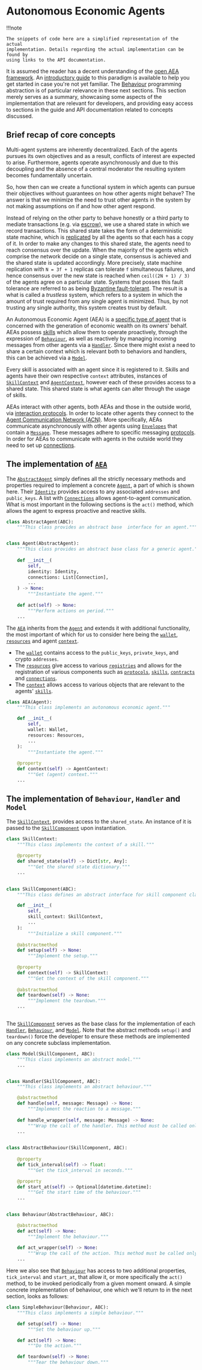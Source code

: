 # Autonomous Economic Agents

!!!note 
    
    The snippets of code here are a simplified representation of the actual 
    implementation. Details regarding the actual implementation can be found by 
    using links to the API documentation.  

It is assumed the reader has a decent understanding of the 
[open AEA framework](https://github.com/valory-xyz/open-aea).
An [introductory guide](https://valory-xyz.github.io/open-aea/) to this paradigm
is available to help you get started in case you're not yet familiar. 
The [Behaviour](https://valory-xyz.github.io/open-aea/skill/#behaviourspy) 
programming abstraction is of particular relevance in these next sections.
This section merely serves as a summary, showcasing some aspects of the
implementation that are relevant for developers, and providing easy access to
sections in the guide and API documentation related to concepts discussed.

## Brief recap of core concepts

Multi-agent systems are inherently decentralized. Each of the agents pursues its
own objectives and as a result, conflicts of interest are expected to arise.
Furthermore, agents operate asynchronously and due to this decoupling and the
absence of a central moderator the resulting system becomes fundamentally 
uncertain. 

So, how then can we create a functional system in which agents can pursue their
objectives without guarantees on how other agents might behave? The answer is 
that we minimize the need to trust other agents in the system by not making 
assumptions on if and how other agent respond. 

Instead of relying on the other party to behave honestly or a third party to 
mediate transactions (e.g. via [escrow](https://en.wikipedia.org/wiki/Escrow)),
we use a shared state in which we record transactions. This shared state takes
the form of a deterministic state machine, which is 
[replicated](https://en.wikipedia.org/wiki/State_machine_replication)
by all the agents so that each has a copy of it. In order to make any changes
to this shared state, the agents need to reach consensus over the update. When 
the majority of the agents which comprise the network decide on a single state, 
consensus is achieved and the shared state is updated accordingly. More 
precisely, state machine replication with `N = 3f + 1` replicas can tolerate 
`f` simultaneous failures, and hence consensus over the new state is reached 
when `ceil((2N + 1) / 3)` of the agents agree on a particular state. Systems 
that posses this fault tolerance are referred to as being
[Byzantine fault-tolerant](https://pmg.csail.mit.edu/papers/osdi99.pdf).
The result is a what is called a _trustless_ system, which refers to a system in
which the amount of trust required from any single agent is minimized.
Thus, by not trusting any single authority, this system creates trust by default.

An Autonomous Economic Agent (AEA) is a 
[specific type of agent](https://valory-xyz.github.io/open-aea/agent-vs-aea/) 
that is concerned with the generation of economic wealth on its owners' behalf.
AEAs possess [skills](https://valory-xyz.github.io/open-aea/skill/) which 
allow them to operate proactively, through the expression of 
[`Behaviour`](https://valory-xyz.github.io/open-aea/api/skills/base/#behaviour-objects), 
as well as reactively by managing incoming messages from other agents via a
[`Handler`](https://valory-xyz.github.io/open-aea/api/skills/base/#handler-objects). 
Since there might exist a need to share a certain context which is relevant both
to behaviors and handlers, this can be achieved via a
[`Model`](https://valory-xyz.github.io/open-aea/api/skills/base/#model-objects).

Every skill is associated with an agent since it is registered to it. Skills 
and agents have their own respective `context` attributes, instances of 
[`SkillContext`](https://valory-xyz.github.io/open-aea/api/skills/base/) 
and 
[`AgentContext`](https://valory-xyz.github.io/open-aea/api/context/base/), 
however each of these provides access to a shared state. 
This shared state is what agents can alter through the usage of skills.

AEAs interact with other agents, both AEAs and those in the outside world, via 
[interaction protocols](https://valory-xyz.github.io/open-aea/interaction-protocol/).
In order to locate other agents they connect to the 
[Agent Communication Network (ACN)](https://valory-xyz.github.io/open-aea/acn/).
More specifically, AEAs communicate asynchronously with other agents using 
[`Envelopes`](https://valory-xyz.github.io/open-aea/api/mail/base/#envelope-objects) 
that contain a [`Message`](https://valory-xyz.github.io/open-aea/api/protocols/base/). 
These messages adhere to specific messaging 
[protocols](https://valory-xyz.github.io/open-aea/protocol/). 
In order for AEAs to communicate with agents in the outside world they need to 
set up [connections](https://valory-xyz.github.io/open-aea/connection/).


## The implementation of [`AEA`](https://valory-xyz.github.io/open-aea/api/aea/)

The [`AbstractAgent`](https://valory-xyz.github.io/open-aea/api/abstract_agent/) 
simply defines all the strictly necessary methods and properties required to 
implement a concrete [`Agent`](https://valory-xyz.github.io/open-aea/api/agent/),
a part of which is shown here. 
Their [`Identity`](https://valory-xyz.github.io/open-aea/api/identity/base/) 
provides access to any associated `addresses` and `public_keys`.
A list with [`Connections`](https://valory-xyz.github.io/open-aea/api/connections/base/)
allows agent-to-agent communication. 
What is most important in the following sections is the `act()` method, which
allows the agent to express proactive and reactive skills.

```python
class AbstractAgent(ABC):
    """This class provides an abstract base  interface for an agent."""


class Agent(AbstractAgent):
    """This class provides an abstract base class for a generic agent."""
    
    def __init__(
        self,
        identity: Identity,
        connections: List[Connection],
        ...
    ) -> None:
        """Instantiate the agent."""
        
    def act(self) -> None:
        """Perform actions on period."""
    ...
```

The [`AEA`](https://valory-xyz.github.io/open-aea/api/aea/) inherits from the 
[`Agent`](https://valory-xyz.github.io/open-aea/api/agent/) and extends it with 
additional functionality, the most important of which for us to consider here 
being the [`wallet`](https://valory-xyz.github.io/open-aea/api/crypto/wallet/), 
[`resources`](https://valory-xyz.github.io/open-aea/api/registries/resources/) 
and agent [`context`](https://valory-xyz.github.io/open-aea/api/context/base/).

- The [`wallet`](https://valory-xyz.github.io/open-aea/api/crypto/wallet/)
contains access to the `public_keys`, `private_keys`, and crypto 
`addresses`.
- The [`resources`](https://valory-xyz.github.io/open-aea/api/registries/resources/) 
give access to various 
[`registries`](https://valory-xyz.github.io/open-aea/api/registries/base/)
and allows for the registration of various components such as 
[`protocols`](https://valory-xyz.github.io/open-aea/api/protocols/base/#protocol-objects), 
[`skills`](https://valory-xyz.github.io/open-aea/api/skills/base/), 
[`contracts`](https://valory-xyz.github.io/open-aea/api/contracts/base/) and 
[`connections`](https://valory-xyz.github.io/open-aea/api/connections/base/). 
- The [`context`](https://valory-xyz.github.io/open-aea/api/context/base/) 
allows access to various objects that are relevant to the agents' 
[`skills`](https://valory-xyz.github.io/open-aea/api/skills/base/).


```python
class AEA(Agent):
    """This class implements an autonomous economic agent."""

    def __init__(
        self,
        wallet: Wallet,
        resources: Resources,
        ...
    ):
        """Instantiate the agent."""
    
    @property
    def context(self) -> AgentContext:
        """Get (agent) context."""
    ...
```

## The implementation of `Behaviour`, `Handler` and `Model`

The [`SkillContext`](https://valory-xyz.github.io/open-aea/api/skills/base/#skillcontext-objects),
provides access to the `shared_state`. An instance of it is passed to the 
[`SkillComponent`](https://valory-xyz.github.io/open-aea/api/skills/base/#skillcomponent-objects) 
upon instantiation. 

```python
class SkillContext:
    """This class implements the context of a skill."""
    
    @property
    def shared_state(self) -> Dict[str, Any]:
        """Get the shared state dictionary."""
    ...

        
class SkillComponent(ABC):
    """This class defines an abstract interface for skill component classes."""

    def __init__(
        self,
        skill_context: SkillContext,
        ...
    ):
        """Initialize a skill component."""
        
    @abstractmethod
    def setup(self) -> None:
        """Implement the setup."""
            
    @property
    def context(self) -> SkillContext:
        """Get the context of the skill component."""
    
    @abstractmethod
    def teardown(self) -> None:
        """Implement the teardown."""
    ...
        
```

The [`SkillComponent`](https://valory-xyz.github.io/open-aea/api/skills/base/#skillcomponent-objects) 
serves as the base class for the implementation of each
[`Handler`](https://valory-xyz.github.io/open-aea/api/skills/base/#handler-objects), 
[`Behaviour`](https://valory-xyz.github.io/open-aea/api/skills/base/#behaviour-objects), and 
[`Model`](https://valory-xyz.github.io/open-aea/api/skills/base/#model-objects).
Note that the abstract methods `setup()` and `teardown()` force the developer to
ensure these methods are implemented on any concrete subclass implementation. 

```python
class Model(SkillComponent, ABC):
    """This class implements an abstract model."""
    ...


class Handler(SkillComponent, ABC):
    """This class implements an abstract behaviour."""

    @abstractmethod
    def handle(self, message: Message) -> None:
        """Implement the reaction to a message."""
        
    def handle_wrapper(self, message: Message) -> None:
        """Wrap the call of the handler. This method must be called only by the framework."""
    ...
    

class AbstractBehaviour(SkillComponent, ABC):
   
    @property
    def tick_interval(self) -> float:
        """Get the tick_interval in seconds."""

    @property
    def start_at(self) -> Optional[datetime.datetime]:
        """Get the start time of the behaviour."""
    ...
    

class Behaviour(AbstractBehaviour, ABC):

    @abstractmethod
    def act(self) -> None:
        """Implement the behaviour."""
        
    def act_wrapper(self) -> None:
        """Wrap the call of the action. This method must be called only by the framework."""
    ...
```

Here we also see that 
[`Behaviour`](https://valory-xyz.github.io/open-aea/api/skills/base/#behaviour-objects)
has access to two additional properties, `tick_interval` and `start_at`, that 
allow it, or more specifically the `act()` method, to be invoked periodically 
from a given moment onward. A simple concrete implementation of behaviour, one
which we'll return to in the next section, looks as follows:

```python
class SimpleBehaviour(Behaviour, ABC):
    """This class implements a simple behaviour."""

    def setup(self) -> None:
        """Set the behaviour up."""

    def act(self) -> None:
        """Do the action."""

    def teardown(self) -> None:
        """Tear the behaviour down."""
```


<!--
## The implementation `Skill`

A [`Skill`](https://valory-xyz.github.io/open-aea/api/skills/base/#skill-objects) 
encapsulates abstractions of `Behaviour`, `Handler` and `Model`.

```python
class Skill(Component):
    """This class implements a skill."""
    @property
    def handlers(self) -> Dict[str, Handler]:
        """Get the handlers."""

    @property
    def behaviours(self) -> Dict[str, Behaviour]:
        """Get the handlers."""

    @property
    def models(self) -> Dict[str, Model]:
        """Get the handlers."""
```
-->


